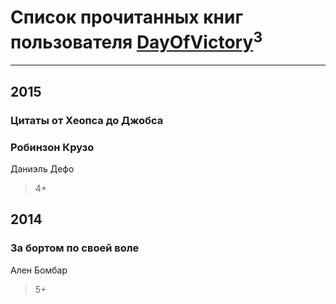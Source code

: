 # Список прочитанных книг пользователя [DayOfVictory](https://plus.google.com/102560208433415157519)<sup>3</sup>
---

## 2015

### Цитаты от Хеопса до Джобса


### Робинзон Крузо
Даниэль Дефо
> 4+



## 2014

### За бортом по своей воле
Ален Бомбар
> 5+



